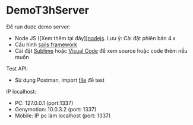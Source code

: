 # DemoT3hServer
Để run được demo server:
 
 - Node JS ([Xem thêm tại đây])[nodejs]. Lưu ý: Cài đặt phiên bản 4.x
 - Cấu hình [sails framework][sails]
 - Cài đặt [Sublime][sublime] hoặc [Visual Code][vs] để xem source hoặc code thêm nếu muốn

 Test API:

 - Sử dụng Postman, import [file][postman] để test
 
 IP localhost:
  
  - PC: 127.0.0.1 (port:1337)
  - Genymotion: 10.0.3.2 (port: 1337)
  - Mobile: IP pc làm localhost (port: 1337)



[nodejs]: <https://nodejs.org/en/>
[sails]: <http://sailsjs.org/get-started>
[sublime]:<https://www.sublimetext.com/3>
[vs]:<https://code.visualstudio.com/>
[postman]:<http://abc.com>
